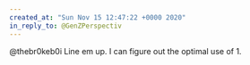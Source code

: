 ```yaml
---
created_at: "Sun Nov 15 12:47:22 +0000 2020"
in_reply_to: @GenZPerspectiv
---
```


@thebr0keb0i Line em up. I can figure out the optimal use of 1.